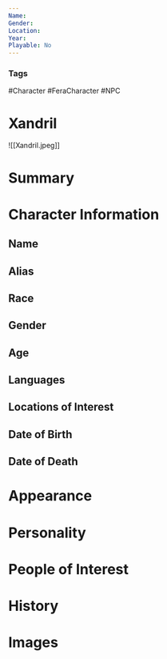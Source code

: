 ```yaml
---
Name: 
Gender: 
Location: 
Year: 
Playable: No
---
```


### Tags
#Character #FeraCharacter #NPC

# Xandril
![[Xandril.jpeg]]

# Summary


# Character Information

## Name

## Alias

## Race

## Gender

## Age

## Languages

## Locations of Interest

## Date of Birth

## Date of Death

# Appearance

# Personality

# People of Interest

# History

# Images
